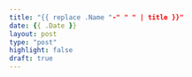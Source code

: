 ```yaml
---
title: "{{ replace .Name "-" " " | title }}"
date: {{ .Date }}
layout: post
type: "post"
highlight: false
draft: true
---
```

